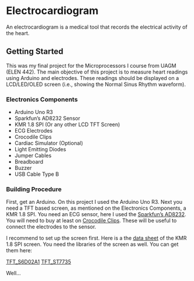 # Electrocardiogram

An electrocardiogram is a medical tool that records the electrical activity of the heart.

## Getting Started

This was my final project for the Microprocessors I course from UAGM (ELEN 442). The main objective of this project is to measure heart readings using Arduino and electrodes. These readings should be displayed on a LCD/LED/OLED screen (i.e., showing the Normal Sinus Rhythm waveform). 

### Electronics Components

- Arduino Uno R3
- Sparkfun’s AD8232 Sensor
- KMR 1.8 SPI (Or any other LCD TFT Screen)
- ECG Electrodes
- Crocodile Clips
- Cardiac Simulator (Optional)
- Light Emitting Diodes
- Jumper Cables
- Breadboard
- Buzzer
- USB Cable Type B

### Building Procedure

First, get an Arduino. On this project I used the Arduino Uno R3. Next you need a TFT based screen, as mentioned on the Electronics Components, a KMR 1.8 SPI. You need an ECG sensor, here I used the [Sparkfun’s AD8232](https://www.sparkfun.com/products/12650). You will need to buy at least on [Crocodile Clips](https://a.co/d/3fdAH9w). These will be useful to connect the electrodes to the sensor.

I recommend to set up the screen first. Here is a the [data sheet](https://forum.arduino.cc/t/graphics-library-for-cheap-kmr-1-8-spi-s6d02a1-and-ili9163-tft-displays/391450/52) of the KMR 1.8 SPI screen. You need the libraries of the screen as well. You can get them here:

  [TFT_S6D02A1](https://github.com/Bodmer/TFT_S6D02A1)
  [TFT_ST7735](https://github.com/Bodmer/TFT_ST7735)

Well...
